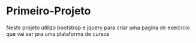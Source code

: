 # Primeiro-Projeto
Neste projeto utilizo bootstrap e jquery para criar uma pagina de exercício que vai ser pra uma plataforma de cursos
